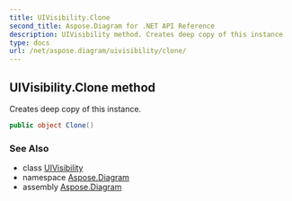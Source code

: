 ```yaml
---
title: UIVisibility.Clone
second_title: Aspose.Diagram for .NET API Reference
description: UIVisibility method. Creates deep copy of this instance
type: docs
url: /net/aspose.diagram/uivisibility/clone/
---
```

## UIVisibility.Clone method

Creates deep copy of this instance.

```csharp
public object Clone()
```

### See Also

* class [UIVisibility](../)
* namespace [Aspose.Diagram](../../uivisibility/)
* assembly [Aspose.Diagram](../../../)


